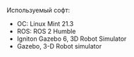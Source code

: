 Используемый софт:

- ОС: Linux Mint 21.3
- ROS: ROS 2 Humble
- Igniton Gazebo 6, 3D Robot Simulator
- Gazebo, 3-D Robot simulator
